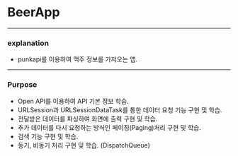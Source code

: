 # BeerApp

- - -
### explanation

- punkapi를 이용하여 맥주 정보를 가저오는 앱.

- - -

### Purpose

- Open API를 이용하여 API 기본 정보 학습.
- URLSession과 URLSessionDataTask를 통한 데이터 요청 기능 구현 및 학습.
- 전달받은 데이터를 파싱하여 화면에 출력 구현 및 학습.
- 추가 데이터를 다시 요청하는 방식인 페이징(Paging)처리 구현 및 학습.
- 검색 기능 구현 및 학습.
- 동기, 비동기 처리 구현 및 학습. (DispatchQueue)
